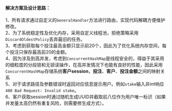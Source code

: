 #### 解决方案及设计思路：
1、所有请求通过自定义的`GeneralHandler`方法进行路由，实现代码解耦方便维护修改。</br>
2、为了系统稳定性及优化内存，采用自定义线程池，拒绝策略采用`DiscardOldestPolicy`丢弃最旧的任务。</br>
3、考虑到获取每个投注最高金额只显示前20个，因此为了优化系统内存空间，每个投注只保存最高前20的金额。</br>
4、因为涉及到高并发，考虑到`ConcurrentHashMap`是线程安全的，得益于其采用的细粒度的分段锁和无锁读操作，在高并发情况下也能有良好的性能，因此采用`ConcurrentHashMap`存储系统**客户session**，**投注**、**客户**、**投注金额**之间的映射关系</br>
5、对于请求路径及参数错误时返回对应信息提示用户。例如`stake`输入非int响应`400 Bad Request: Invalid stake`。</br>
6、客户获取session时通过随机生成UUID并截取前八位作为用户唯一标识（如果并发量太高仍然有重复风险，则需要修生成方式）。
